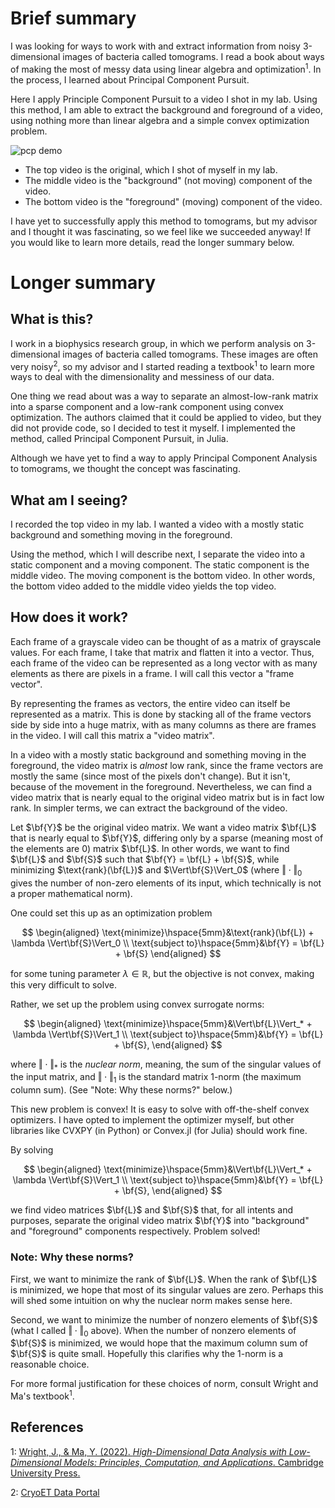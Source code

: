 # Brief summary
I was looking for ways to work with and extract information from noisy 3-dimensional images of bacteria called tomograms. I read a book about ways of making the most of messy data using linear algebra and optimization<sup>1</sup>. In the process, I learned about Principal Component Pursuit. 

Here I apply Principle Component Pursuit to a video I shot in my lab. Using this method, I am able to extract the background and foreground of a video, using nothing more than linear algebra and a simple convex optimization problem.

![pcp demo](./demo.gif)

 - The top video is the original, which I shot of myself in my lab.
 - The middle video is the "background" (not moving) component of the video.
 - The bottom video is the "foreground" (moving) component of the video.

I have yet to successfully apply this method to tomograms, but my advisor and I thought it was fascinating, so we feel like we succeeded anyway! If you would like to learn more details, read the longer summary below.

# Longer summary
## What is this?
I work in a biophysics research group, in which we perform analysis on 3-dimensional images of bacteria called tomograms. These images are often very noisy<sup>2</sup>, so my advisor and I started reading a textbook<sup>1</sup> to learn more ways to deal with the dimensionality and messiness of our data. 

One thing we read about was a way to separate an almost-low-rank matrix into a sparse component and a low-rank component using convex optimization. The authors claimed that it could be applied to video, but they did not provide code, so I decided to test it myself. I implemented the method, called Principal Component Pursuit, in Julia.

Although we have yet to find a way to apply Principal Component Analysis to tomograms, we thought the concept was fascinating.

## What am I seeing?
I recorded the top video in my lab. I wanted a video with a mostly static background and something moving in the foreground. 

Using the method, which I will describe next, I separate the video into a static component and a moving component. The static component is the middle video. The moving component is the bottom video. In other words, the bottom video added to the middle video yields the top video.

## How does it work?
Each frame of a grayscale video can be thought of as a matrix of grayscale values. For each frame, I take that matrix and flatten it into a vector. Thus, each frame of the video can be represented as a long vector with as many elements as there are pixels in a frame. I will call this vector a "frame vector".

By representing the frames as vectors, the entire video can itself be represented as a matrix. This is done by stacking all of the frame vectors side by side into a huge matrix, with as many columns as there are frames in the video. I will call this matrix a "video matrix".

In a video with a mostly static background and something moving in the foreground, the video matrix is *almost* low rank, since the frame vectors are mostly the same (since most of the pixels don't change). But it isn't, because of the movement in the foreground. Nevertheless, we can find a video matrix that is nearly equal to the original video matrix but is in fact low rank. In simpler terms, we can extract the background of the video.

Let $\bf{Y}$ be the original video matrix. We want a video matrix $\bf{L}$ that is nearly equal to $\bf{Y}$, differing only by a sparse (meaning most of the elements are 0) matrix $\bf{L}$. In other words, we want to find $\bf{L}$ and $\bf{S}$ such that $\bf{Y} = \bf{L} + \bf{S}$, while minimizing $\text{rank}(\bf{L})$ and $\Vert\bf{S}\Vert_0$ (where $\Vert\cdot\Vert_0$ gives the number of non-zero elements of its input, which technically is not a proper mathematical norm). 

One could set this up as an optimization problem

$$
\begin{aligned}
    \text{minimize}\hspace{5mm}&\text{rank}(\bf{L}) + \lambda \Vert\bf{S}\Vert_0 \\
    \text{subject to}\hspace{5mm}&\bf{Y} = \bf{L} + \bf{S}
\end{aligned}
$$

for some tuning parameter $\lambda \in \mathbb{R}$, but the objective is not convex, making this very difficult to solve.

Rather, we set up the problem using convex surrogate norms:

$$
\begin{aligned}
    \text{minimize}\hspace{5mm}&\Vert\bf{L}\Vert_* + \lambda \Vert\bf{S}\Vert_1 \\
    \text{subject to}\hspace{5mm}&\bf{Y} = \bf{L} + \bf{S},
\end{aligned}
$$

where $\Vert \cdot \Vert_*$ is the *nuclear norm*, meaning, the sum of the singular values of the input matrix, and $\Vert \cdot \Vert_1$ is the standard matrix 1-norm (the maximum column sum). (See "Note: Why these norms?" below.)

This new problem is convex! It is easy to solve with off-the-shelf convex optimizers. I have opted to implement the optimizer myself, but other libraries like CVXPY (in Python) or Convex.jl (for Julia) should work fine.

By solving

$$
\begin{aligned}
    \text{minimize}\hspace{5mm}&\Vert\bf{L}\Vert_* + \lambda \Vert\bf{S}\Vert_1 \\
    \text{subject to}\hspace{5mm}&\bf{Y} = \bf{L} + \bf{S},
\end{aligned}
$$

we find video matrices $\bf{L}$ and $\bf{S}$ that, for all intents and purposes, separate the original video matrix $\bf{Y}$ into "background" and "foreground" components respectively. Problem solved!

### Note: Why these norms?
First, we want to minimize the rank of $\bf{L}$. When the rank of $\bf{L}$ is minimized, we hope that most of its singular values are zero. Perhaps this will shed some intuition on why the nuclear norm makes sense here.

Second, we want to minimize the number of nonzero elements of $\bf{S}$ (what I called $\Vert \cdot \Vert_0$ above). When the number of nonzero elements of $\bf{S}$ is minimized, we would hope that the maximum column sum of $\bf{S}$ is quite small. Hopefully this clarifies why the 1-norm is a reasonable choice.

For more formal justification for these choices of norm, consult Wright and Ma's textbook<sup>1</sup>.

## References

1: [Wright, J., & Ma, Y. (2022). *High-Dimensional Data Analysis with Low-Dimensional Models: Principles, Computation, and Applications*. Cambridge University Press.](https://book-wright-ma.github.io/)

2: [CryoET Data Portal](https://cryoetdataportal.czscience.com/browse-data/datasets)



